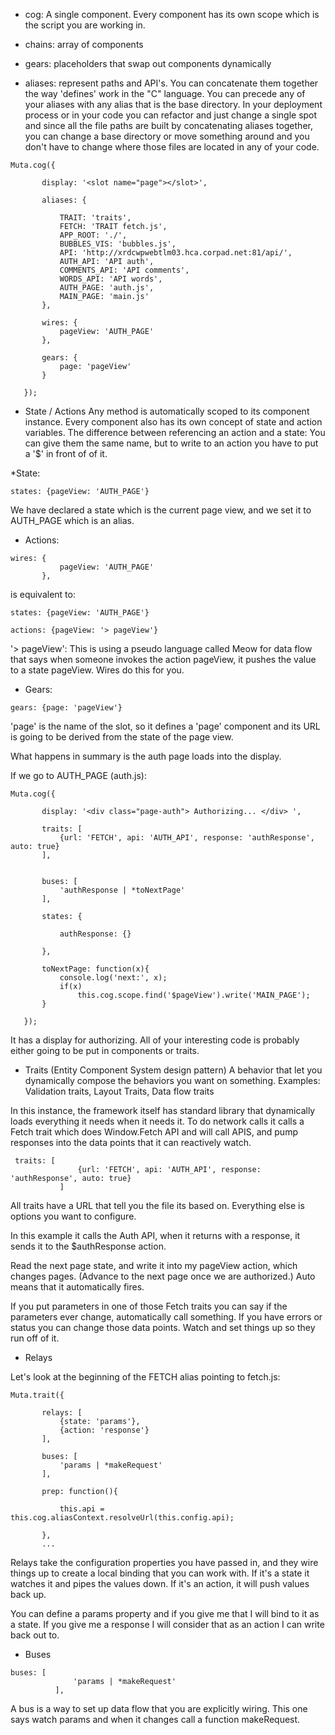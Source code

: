 - cog: A single component. Every component has its own scope which is the script you are working in.

- chains: array of components

- gears: placeholders that swap out components dynamically

- aliases: represent paths and API's. You can concatenate them together the way 'defines' work in the "C" language. You can precede any of your aliases with any alias that is the base directory. In your deployment process or in your code you can refactor and just change a single spot and since all the file paths are built by concatenating aliases together, you can change a base directory or move something around and you don't have to change where those files are located in any of your code.


```
Muta.cog({

       display: '<slot name="page"></slot>',

       aliases: {

           TRAIT: 'traits',
           FETCH: 'TRAIT fetch.js',
           APP_ROOT: './',
           BUBBLES_VIS: 'bubbles.js',
           API: 'http://xrdcwpwebtlm03.hca.corpad.net:81/api/',
           AUTH_API: 'API auth',
           COMMENTS_API: 'API comments',
           WORDS_API: 'API words',
           AUTH_PAGE: 'auth.js',
           MAIN_PAGE: 'main.js'
       },

       wires: {
           pageView: 'AUTH_PAGE'
       },

       gears: {
           page: 'pageView'
       }

   });
   ```

- State / Actions
Any method is automatically scoped to its component instance. Every component also has its own concept of state and action variables.
The difference between referencing an action and a state: You can give them the same name, but to write to an action you have to put a '$' in front of of it.

*State:

```
states: {pageView: 'AUTH_PAGE'}
```

We have declared a state which is the current page view, and we set it to AUTH_PAGE which is an alias.

- Actions:

```
wires: {
           pageView: 'AUTH_PAGE'
       },
```


is equivalent to:


```
states: {pageView: 'AUTH_PAGE'}
```

```
actions: {pageView: '> pageView'}
```

'> pageView': This is using a pseudo language called Meow for data flow that says when someone invokes the action pageView, it pushes the value to a state pageView. Wires do this for you.

- Gears:
```
gears: {page: 'pageView'}
```

'page' is the name of the slot, so it defines a 'page' component and its URL is going to be derived from the state of the page view.

What happens in summary is the auth page loads into the display.

If we go to AUTH_PAGE (auth.js):

```
Muta.cog({

       display: '<div class="page-auth"> Authorizing... </div> ',

       traits: [
           {url: 'FETCH', api: 'AUTH_API', response: 'authResponse', auto: true}
       ],


       buses: [
           'authResponse | *toNextPage'
       ],

       states: {

           authResponse: {}

       },

       toNextPage: function(x){
           console.log('next:', x);
           if(x)
               this.cog.scope.find('$pageView').write('MAIN_PAGE');
       }

   });
```

 It has a display for authorizing.
 All of your interesting code is probably either going to be put in components or traits.

 - Traits
 (Entity Component System design pattern)
 A behavior that let you dynamically compose the behaviors you want on something.
 Examples: Validation traits, Layout Traits, Data flow traits

 In this instance, the framework itself has standard library that dynamically loads everything it needs when it needs it. To do network calls it calls a Fetch trait which does Window.Fetch API and will call APIS, and pump responses into the data points that it can reactively watch.


```
 traits: [
               {url: 'FETCH', api: 'AUTH_API', response: 'authResponse', auto: true}
           ]
```


All traits have a URL that tell you the file its based on. Everything else is options you want to configure.

In this example it calls the Auth API, when it returns with a response, it sends it to the $authResponse action.

Read the next page state, and write it into my pageView action, which changes pages. (Advance to the next page once we are authorized.) Auto means that it automatically fires.

If you put parameters in one of those Fetch traits you can say if the parameters ever change, automatically call something. If you have errors or status you can change those data points.
Watch and set things up so they run off of it.

- Relays

Let's look at the beginning of the FETCH alias pointing to fetch.js:


```
Muta.trait({

       relays: [
           {state: 'params'},
           {action: 'response'}
       ],

       buses: [
           'params | *makeRequest'
       ],

       prep: function(){

           this.api = this.cog.aliasContext.resolveUrl(this.config.api);

       },
       ...
```



Relays take the configuration properties you have passed in, and they wire things up to create a local binding that you can work with. If it's a state it watches it and pipes the values down. If it's an action, it will push values back up.

You can define a params property and if you give me that I will bind to it as a state. If you give me a response I will consider that as an action I can write back out to.

- Buses


```
buses: [
              'params | *makeRequest'
          ],
```


A bus is a way to set up data flow that you are explicitly wiring. This one says watch params and when it changes call a function makeRequest.

